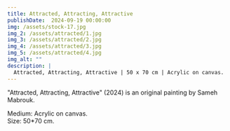 ```yaml
---
title: Attracted, Attracting, Attractive
publishDate:  2024-09-19 00:00:00
img: /assets/stock-17.jpg
img_2: /assets/attracted/1.jpg
img_3: /assets/attracted/2.jpg
img_4: /assets/attracted/3.jpg
img_5: /assets/attracted/4.jpg
img_alt: ""
description: |
  Attracted, Attracting, Attractive | 50 x 70 cm | Acrylic on canvas.
---
```


"Attracted, Attracting, Attractive" (2024) is an original painting by Sameh Mabrouk.

Medium: Acrylic on canvas.\
Size: 50*70 cm.